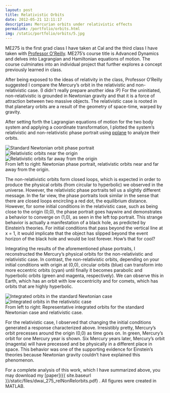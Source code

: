 ```yaml
---
layout: post
title: Relativistic Orbits
date: 2012-05-21 12:11:17
description: Mercurian orbits under relativistic effects
permalink: /portfolio/orbits.html
img: /static/portfolio/orbits/5.jpg
---
```


ME275 is the first grad class I have taken at Cal and the third class I have taken with [Professor O'Reilly](http://www.me.berkeley.edu/people/faculty/oliver-oreilly). ME275’s course title is Advanced Dynamics and delves into Lagrangian and Hamiltonian equations of motion. The course culminates into an individual project that further explores a concept previously learned in class.

After being exposed to the ideas of relativity in the class, Professor O’Reilly suggested I compare the Mercury’s orbit in the relativistic and non-relativistic case. (I didn't really prepare another idea :P) For the uninitiated, non-relativistic is grounded in Newtonian gravity and that it is a force of attraction between two massive objects. The relativistic case is rooted in that planetary orbits are a result of the geometry of space-time, warped by gravity.

After setting forth the Lagrangian equations of motion for the two body system and applying a coordinate transformation, I plotted the system’s relativistic and non-relativistic phase portrait using [pplane](http://math.rice.edu/~dfield/dfpp.html) to analyze their orbits.

<div class="img_row">
	<img class="contain_col one" src="{{ site.baseurl }}/static/portfolio/orbits/1.jpg" alt="Standard Newtonian orbit phase portrait">
	<img class="contain_col one" src="{{ site.baseurl }}/static/portfolio/orbits/2.jpg" alt="Relativistic orbits near the origin">
	<img class="contain_col one" src="{{ site.baseurl }}/static/portfolio/orbits/2.jpg" alt="Relativistic orbits far away from the origin">
</div>
<div class="col three caption">
	From left to right: Newtonian phase portrait, relativistic orbits near and far away from the origin.
</div>

The non-relativistic orbits form closed loops, which is expected in order to produce the physical orbits (from circular to hyperbolic) we observed in the universe. However, the relativistic phase portraits tell us a slightly different message. In the far view, the phase portraits look similar in the sense that there are closed loops encircling a red dot, the equilibrium distance. However, for some initial conditions in the relativistic case, such as being close to the origin (0,0), the phase portrait goes haywire and demonstrates a behavior to converge on (1,0), as seen in the left top portrait. This strange behavior is actually a manifestation of a black hole, as predicted by Einstein’s theories. For initial conditions that pass beyond the vertical line at x = 1, it would implicate that the object has slipped beyond the event horizon of the black hole and would be lost forever. How’s that for cool?

Integrating the results of the aforementioned phase portraits, I reconstructed the Mercury’s physical orbits for the non-relativistic and relativistic case. In contrast, the non-relativistic orbits, depending on your initial conditions with origin at (0,0), circular orbits (blue) can transform into more eccentric orbits (cyan) until finally it becomes parabolic and hyperbolic orbits (green and magenta, respectively). We can observe this in Earth, which has an orbit with low eccentricity and for comets, which has orbits that are highly hyperbolic.

<div class="img_row">
	<img class="contain_col half" src="{{ site.baseurl }}/static/portfolio/orbits/4.jpg" alt="Integrated orbits in the standard Newtonian case">
	<img class="contain_col half" src="{{ site.baseurl }}/static/portfolio/orbits/5.jpg" alt="Integrated orbits in the relativistic case">
</div>
<div class="col three caption">
	From left to right: Representative integrated orbits for the standard Newtonian case and relativistic case.
</div>

For the relativistic case, I observed that changing the initial conditions generated a response characterized above. Irresistibly pretty, Mercury’s orbit precesses around the origin (0,0) as time goes on. In green, Mercury’s orbit for one Mercury year is shown. Six Mercury years later, Mercury’s orbit (magenta) will have precessed and be physically in a different place in space. This behavior was one of the supporting evidence for Einstein’s theories because Newtonian gravity couldn’t have explained this phenomenon.


For a complete analysis of this work, which I have summarized above, you may download my [paper]({{ site.baseurl }}/static/files/dwai_275_relNonRelorbits.pdf) . All figures were created in MATLAB.
